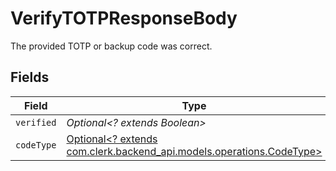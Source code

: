# VerifyTOTPResponseBody

The provided TOTP or backup code was correct.


## Fields

| Field                                                                                                       | Type                                                                                                        | Required                                                                                                    | Description                                                                                                 |
| ----------------------------------------------------------------------------------------------------------- | ----------------------------------------------------------------------------------------------------------- | ----------------------------------------------------------------------------------------------------------- | ----------------------------------------------------------------------------------------------------------- |
| `verified`                                                                                                  | *Optional<? extends Boolean>*                                                                               | :heavy_minus_sign:                                                                                          | N/A                                                                                                         |
| `codeType`                                                                                                  | [Optional<? extends com.clerk.backend_api.models.operations.CodeType>](../../models/operations/CodeType.md) | :heavy_minus_sign:                                                                                          | N/A                                                                                                         |
